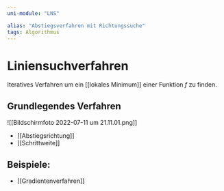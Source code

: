 ```yaml
---
uni-module: "LNS"

alias: "Abstiegsverfahren mit Richtungssuche"
tags: Algorithmus
---
```


# Liniensuchverfahren

Iteratives Verfahren um ein [[lokales Minimum]] einer Funktion $f$ zu finden.

## Grundlegendes Verfahren

![[Bildschirmfoto 2022-07-11 um 21.11.01.png]]

- [[Abstiegsrichtung]]
- [[Schrittweite]]

## Beispiele:

- [[Gradientenverfahren]]
